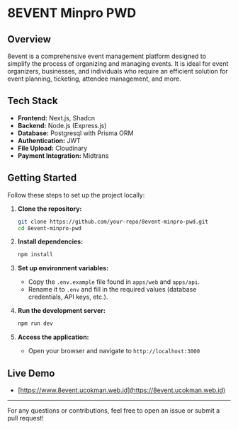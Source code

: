 # 8EVENT Minpro PWD

## Overview

8event is a comprehensive event management platform designed to simplify the process of organizing and managing events. It is ideal for event organizers, businesses, and individuals who require an efficient solution for event planning, ticketing, attendee management, and more.

## Tech Stack

- **Frontend:** Next.js, Shadcn
- **Backend:** Node.js (Express.js)
- **Database:** Postgresql with Prisma ORM
- **Authentication:** JWT
- **File Upload:** Cloudinary
- **Payment Integration:** Midtrans

## Getting Started

Follow these steps to set up the project locally:

1. **Clone the repository:**

   ```sh
   git clone https://github.com/your-repo/8event-minpro-pwd.git
   cd 8event-minpro-pwd
   ```

2. **Install dependencies:**

   ```sh
   npm install
   ```

3. **Set up environment variables:**

   - Copy the `.env.example` file found in `apps/web` and `apps/api`.
   - Rename it to `.env` and fill in the required values (database credentials, API keys, etc.).

4. **Run the development server:**

   ```sh
   npm run dev
   ```

5. **Access the application:**
   - Open your browser and navigate to `http://localhost:3000`

## Live Demo

- [https://www.8event.ucokman.web.id](https://8event.ucokman.web.id)

---

For any questions or contributions, feel free to open an issue or submit a pull request!
